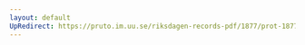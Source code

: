 ```yaml
---
layout: default
UpRedirect: https://pruto.im.uu.se/riksdagen-records-pdf/1877/prot-1877--ak--052/prot-1877--ak--052_014.pdf
---
```

